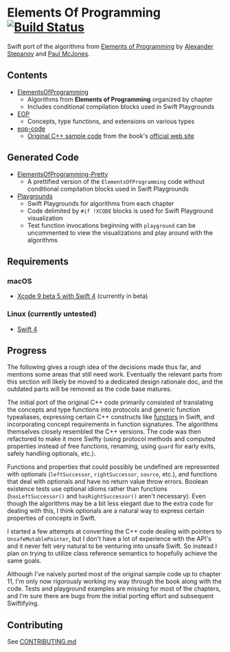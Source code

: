 # Elements Of Programming [![Build Status](https://travis-ci.org/JrGoodle/ElementsOfProgramming.svg)](https://travis-ci.org/JrGoodle/ElementsOfProgramming)

Swift port of the algorithms from [Elements of Programming](https://www.amazon.com/gp/product/032163537X/ref=as_li_tl?ie=UTF8&camp=1789&creative=9325&creativeASIN=032163537X&linkCode=as2&tag=roodl05-20&linkId=0167e9e125bbfdaa3115ad5def8b3d6d) by [Alexander Stepanov](http://stepanovpapers.com/) and [Paul McJones](http://www.mcjones.org/paul/).

## Contents

- [ElementsOfProgramming](https://github.com/JrGoodle/ElementsOfProgramming/tree/master/ElementsOfProgramming)
    - Algorithms from **Elements of Programming** organized by chapter
    - Includes conditional compilation blocks used in Swift Playgrounds
- [EOP](https://github.com/JrGoodle/ElementsOfProgramming/tree/master/EOP)
    - Concepts, type functions, and extensions on various types
- [eop-code](https://github.com/JrGoodle/ElementsOfProgramming/tree/master/eop-code)
    - [Original C++ sample code](http://elementsofprogramming.com/code.html) from the book's [official web site](http://elementsofprogramming.com/)

## Generated Code

- [ElementsOfProgramming-Pretty](https://github.com/JrGoodle/ElementsOfProgramming/tree/master/ElementsOfProgramming-Pretty)
    - A prettified version of the `ElementsOfProgramming` code without conditional compilation blocks used in Swift Playgrounds
- [Playgrounds](https://github.com/JrGoodle/ElementsOfProgramming/tree/master/Playgrounds)
    - Swift Playgrounds for algorithms from each chapter
    - Code delimited by `#if !XCODE` blocks is used for Swift Playground visualization
    - Test function invocations beginning with `playground` can be uncommented to view the visualizations and play around with the algorithms

## Requirements

### macOS

- [Xcode 9 beta 5 with Swift 4](https://developer.apple.com/download/) (currently in beta)

### Linux (currently untested)

- [Swift 4](https://swift.org/download/#snapshots)

## Progress

The following gives a rough idea of the decisions made thus far, and mentions some areas that still need work. Eventually the relevant parts from this section will likely be moved to a dedicated design rationale doc, and the outdated parts will be removed as the code base matures.

The initial port of the original C++ code primarily consisted of translating the concepts and type functions into protocols and generic function typealiases, expressing certain C++ constructs like [functors](https://stackoverflow.com/questions/356950/c-functors-and-their-uses) in Swift, and incorporating concept requirements in function signatures. The algorithms themselves closely resembled the C++ versions. The code was then refactored to make it more Swifty (using protocol methods and computed properties instead of free functions, renaming, using `guard` for early exits, safely handling optionals, etc.).

Functions and properties that could possibly be undefined are represented with optionals (`leftSuccessor`, `rightSuccessor`, `source`, etc.), and functions that deal with optionals and have no return value throw errors. Boolean existence tests use optional idioms rather than functions (`hasLeftSuccessor()` and `hasRightSuccessor()` aren't necessary). Even though the algorithms may be a bit less elegant due to the extra code for dealing with this, I think optionals are a natural way to express certain properties of concepts in Swift.

I started a few attempts at converting the C++ code dealing with pointers to `UnsafeMutablePointer`, but I don't have a lot of experience with the API's and it never felt very natural to be venturing into unsafe Swift. So instead I plan on trying to utilize class reference semantics to hopefully achieve the same goals.

 Although I've naively ported most of the original sample code up to chapter 11, I'm only now rigorously working my way through the book along with the code. Tests and playground examples are missing for most of the chapters, and I'm sure there are bugs from the initial porting effort and subsequent Swiftifying.

## Contributing

See [CONTRIBUTING.md](https://github.com/JrGoodle/ElementsOfProgramming/blob/master/CONTRIBUTING.md)
